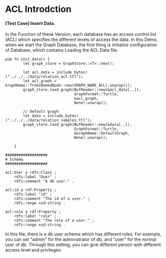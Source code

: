 # ACL Introdction

#### [Test Case] Insert Data.
In the Function of these Version, each database has an access control list (ACL) which specifies the different levels of access the data. In this Demo, when we start the Graph Database, the first thing is initialize configuration of Database, which contains Loading the ACL Data file.
```
pub fn init_data() {
        let graph_store = GraphStore::<T>::new();

        let acl_data = include_bytes!("../../../data/relation_acl.ttl");
        let acl_graph = GraphName::from(NamedNode::new(GRAPH_NAME_ACL).unwrap());
        graph_store.load_graph(BufReader::new(&acl_data[..]),
                               GraphFormat::Turtle,
                               &acl_graph,
                               None).unwrap();

        // default graph
        let data = include_bytes!("../../../data/relation_samples.ttl");
        graph_store.load_graph(BufReader::new(&data[..]),
                               GraphFormat::Turtle,
                               &GraphName::DefaultGraph,
                               None).unwrap();

    }
```

```
###################
# Schema
###################

acl:User a rdfs:Class ;
    rdfs:label "User" ;
    rdfs:comment "A db user." .

acl:id a rdf:Property ;
    rdfs:label "id" ;
    rdfs:comment "The id of a user." ;
    rdfs:range xsd:string .

acl:role a rdf:Property ;
    rdfs:label "role" ;
    rdfs:comment "The role of a user." ;
    rdfs:range xsd:string .
```
In this file, there is a db user schema which has different roles. For example, you can set "admin" for the administrator of db, and "user" for the normal user of db. Through this setting, you can give different person with different access level and privileges.


